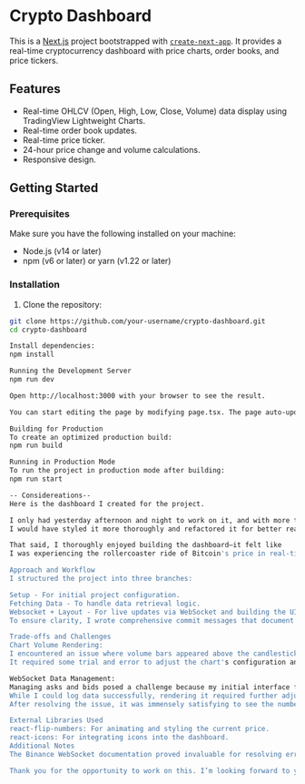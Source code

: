 # Crypto Dashboard

This is a [Next.js](https://nextjs.org) project bootstrapped with [`create-next-app`](https://nextjs.org/docs/app/api-reference/cli/create-next-app). It provides a real-time cryptocurrency dashboard with price charts, order books, and price tickers.

## Features

- Real-time OHLCV (Open, High, Low, Close, Volume) data display using TradingView Lightweight Charts.
- Real-time order book updates.
- Real-time price ticker.
- 24-hour price change and volume calculations.
- Responsive design.

## Getting Started

### Prerequisites

Make sure you have the following installed on your machine:

- Node.js (v14 or later)
- npm (v6 or later) or yarn (v1.22 or later)

### Installation

1. Clone the repository:

```bash
git clone https://github.com/your-username/crypto-dashboard.git
cd crypto-dashboard

Install dependencies:
npm install

Running the Development Server
npm run dev

Open http://localhost:3000 with your browser to see the result.

You can start editing the page by modifying page.tsx. The page auto-updates as you edit the file.

Building for Production
To create an optimized production build:
npm run build

Running in Production Mode
To run the project in production mode after building:
npm run start

-- Considereations--
Here is the dashboard I created for the project.

I only had yesterday afternoon and night to work on it, and with more time, 
I would have styled it more thoroughly and refactored it for better readability and optimization.

That said, I thoroughly enjoyed building the dashboard—it felt like 
I was experiencing the rollercoaster ride of Bitcoin's price in real-time! 😊

Approach and Workflow
I structured the project into three branches:

Setup - For initial project configuration.
Fetching Data - To handle data retrieval logic.
Websocket + Layout - For live updates via WebSocket and building the UI layout.
To ensure clarity, I wrote comprehensive commit messages that document each step of the process.

Trade-offs and Challenges
Chart Volume Rendering:
I encountered an issue where volume bars appeared above the candlesticks. 
It required some trial and error to adjust the chart's configuration and resolve this.

WebSocket Data Management:
Managing asks and bids posed a challenge because my initial interface for handling this data was incompatible with Binance's output. 
While I could log data successfully, rendering it required further adjustments. 
After resolving the issue, it was immensely satisfying to see the numbers rolling in real-time.

External Libraries Used
react-flip-numbers: For animating and styling the current price.
react-icons: For integrating icons into the dashboard.
Additional Notes
The Binance WebSocket documentation proved invaluable for resolving errors, especially when handling dynamic pair changes.

Thank you for the opportunity to work on this. I’m looking forward to your feedback!

